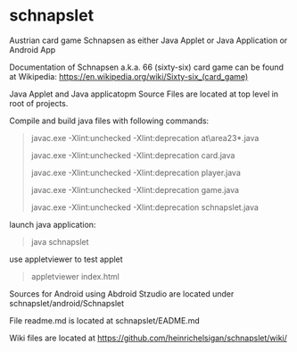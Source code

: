# schnapslet 
Austrian card game Schnapsen as either Java Applet or Java Application or Android App

Documentation of Schnapsen a.k.a. 66 (sixty-six) card game can be found at Wikipedia:
https://en.wikipedia.org/wiki/Sixty-six_(card_game) 

Java Applet and Java applicatopm Source Files are located at top level in root of projects.

Compile and build java files with following commands:

> javac.exe -Xlint:unchecked -Xlint:deprecation at\area23\*.java
>
> javac.exe -Xlint:unchecked -Xlint:deprecation card.java
>
> javac.exe -Xlint:unchecked -Xlint:deprecation player.java
>
> javac.exe -Xlint:unchecked -Xlint:deprecation game.java
>
> javac.exe -Xlint:unchecked -Xlint:deprecation schnapslet.java

launch java application:
> java schnapslet

use appletviewer to test applet
> appletviewer index.html

Sources for Android using Abdroid Stzudio are located under 
schnapslet/android/Schnapslet

File readme.md is located at
schnapslet/EADME.md

Wiki files are located at
https://github.com/heinrichelsigan/schnapslet/wiki/
